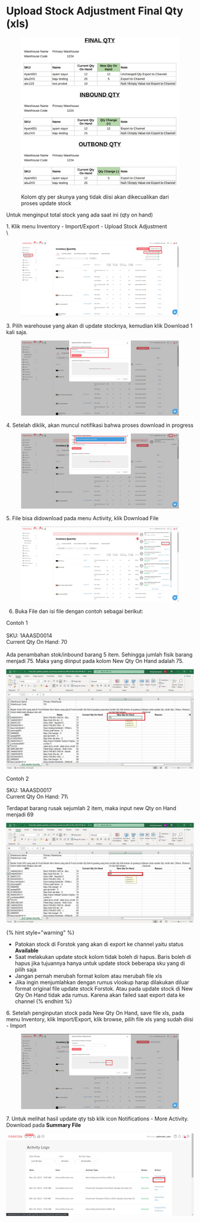 # Upload Stock Adjustment Final Qty (xls)



<figure><img src="../../.gitbook/assets/image (1).png" alt=""><figcaption><p>Kolom qty per skunya yang tidak diisi akan dikecualikan dari proses update stock</p></figcaption></figure>

Untuk menginput total stock yang ada saat ini (qty on hand)

1\. Klik menu Inventory - Import/Export - Upload Stock Adjustment\
\


<figure><img src="../../.gitbook/assets/Screenshot 2023-11-15 140951.jpg" alt=""><figcaption></figcaption></figure>

3\.  Pilih warehouse yang akan di update stocknya, kemudian klik Download 1 kali saja.

<figure><img src="../../.gitbook/assets/Screenshot 2023-11-15 141223.jpg" alt=""><figcaption></figcaption></figure>

4\. Setelah diklik, akan muncul notifikasi bahwa proses download in progress

<figure><img src="../../.gitbook/assets/Screenshot 2023-11-15 142855.jpg" alt=""><figcaption></figcaption></figure>

5\. File bisa didownload pada menu Activity, klik Download File

<figure><img src="../../.gitbook/assets/Screenshot 2023-11-15 142929.jpg" alt=""><figcaption></figcaption></figure>

6. Buka File dan isi file dengan contoh sebagai berikut:

Contoh 1\
\
SKU: 1AAASD0014\
Current Qty On Hand: 70\
\
Ada penambahan stok/inbound barang 5 item. Sehingga jumlah fisik barang menjadi 75. Maka yang diinput pada kolom New Qty On Hand adalah 75.&#x20;

![](<../../.gitbook/assets/final qty update xls.jpg>)

Contoh 2

SKU: 1AAASD0017\
Current Qty On Hand: 71\


Terdapat barang rusak sejumlah 2 item, maka input new Qty on Hand menjadi 69

![](<../../.gitbook/assets/update qty on hand final qty.jpg>)

{% hint style="warning" %}
* Patokan stock di Forstok yang akan di export ke channel yaitu status **Available**
* Saat melakukan update stock kolom tidak boleh di hapus. Baris boleh di hapus jika tujuannya hanya untuk update stock beberapa sku yang di pilih saja
* Jangan pernah merubah format kolom atau merubah file xls
* Jika ingin menjumlahkan dengan rumus vlookup harap dilakukan diluar format original file update stock Forstok. Atau pada update stock di New Qty On Hand tidak ada rumus. Karena akan failed saat export data ke channel
{% endhint %}

6\. Setelah penginputan stock pada New Qty On Hand, save file xls, pada menu Inventory, klik Import/Export, klik browse, pilih file xls yang sudah diisi - Import

<figure><img src="../../.gitbook/assets/Screenshot 2023-11-15 143434.jpg" alt=""><figcaption></figcaption></figure>

7\.  Untuk melihat hasil update qty tsb klik icon Notifications - More Activity. Download pada **Summary File**

![](<../../.gitbook/assets/summary stock adjustment final qty xls.jpg>)



